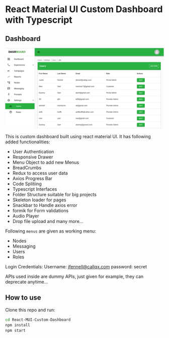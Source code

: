 # React Material UI Custom Dashboard with Typescript

## Dashboard
![Dashboard UI](https://github.com/AkshayGadekar/React-MUI-Custom-Dashboard/blob/master/src/media/images/dashboardUI.png)

This is custom dashboard built using react material UI. It has following added functionalities:
- User Authentication
- Responsive Drawer
- Menu Object to add new Menus
- BreadCrumbs
- Redux to access user data
- Axios Progress Bar
- Code Splitiing
- Typescript Interfaces
- Folder Structure suitable for big projects
- Skeleton loader for pages
- Snackbar to Handle axios error
- formik for Form validations
- Audio Player
- Drop file upload
and many more...

Following `menus` are given as working menu:
- Nodes
- Messaging
- Users
- Roles

Login Credentials:
Username: jfennell@callqx.com
password: secret 

APIs used inside are dummy APIs, just given for example, they can deprecate anytime... 

## How to use

Clone this repo and run:
```bash
cd React-MUI-Custom-Dashboard
npm install
npm start
```


